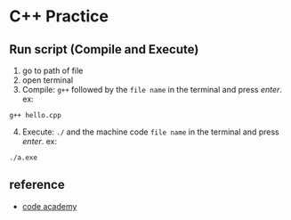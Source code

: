 # C++ Practice
## Run script (Compile and Execute)
1. go to path of file
2. open terminal
3. Compile: `g++` followed by the `file name` in the terminal and press *enter*. ex:
```
g++ hello.cpp
```
4. Execute: `./` and the machine code `file name` in the terminal and press *enter*. ex:
```
./a.exe
```
## reference
- [code academy]( https://www.codecademy.com/learn/learn-c-plus-plus/modules/learn-cpp-hello-world/cheatsheet )
